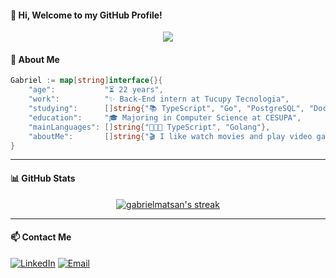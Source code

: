 #### 👋 Hi, Welcome to my GitHub Profile!

<div align="center">
  <img src="https://readme-typing-svg.herokuapp.com/?lines=Software+Engineer;TypeScript+and+Go;Always+Learning&center=true&width=380&height=45">
</div>

#### 📌 About Me

```go
Gabriel := map[string]interface{}{
    "age":           "⏳ 22 years",
    "work":          "✨ Back-End intern at Tucupy Tecnologia",
    "studying":      []string{"📚 TypeScript", "Go", "PostgreSQL", "Docker", "GitHub Actions"},
    "education":     "🎓 Majoring in Computer Science at CESUPA",
    "mainLanguages": []string{"👩🏻‍💻 TypeScript", "Golang"},
    "aboutMe":       []string{"🎬 I like watch movies and play video games", "CS player and Metal Gear's fan"},
}
```
----
#### 📊 GitHub Stats

<div align="center">
  <a href="https://github.com/gabrielmatsan">
    <img src="https://github-readme-streak-stats.herokuapp.com/?user=gabrielmatsan&theme=tokyonight" alt="gabrielmatsan's streak" />
  </a>
</div>

----

#### 📫 Contact Me

  
[![LinkedIn](https://img.shields.io/badge/LinkedIn-0077B5?style=for-the-badge&logo=linkedin&logoColor=white)](https://www.linkedin.com/in/gabriel-mattos-teixeira-dos-santos-53b469297/)
[![Email](https://img.shields.io/badge/Email-D14836?style=for-the-badge&logo=gmail&logoColor=white)](mailto:gabrielmatsan@hotmail.com)
  
